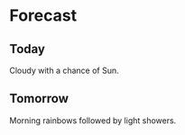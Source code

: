 # Forecast

## Today

Cloudy with a chance of Sun.

## Tomorrow

Morning rainbows followed by light showers.